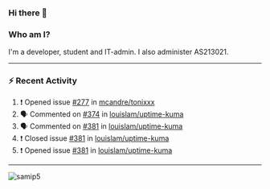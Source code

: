 ### Hi there 👋

### Who am I?
I'm a developer, student and IT-admin. I also administer AS213021.

---
### :zap: Recent Activity
<!--START_SECTION:activity-->
1. ❗️ Opened issue [#277](https://github.com/mcandre/tonixxx/issues/277) in [mcandre/tonixxx](https://github.com/mcandre/tonixxx)
2. 🗣 Commented on [#374](https://github.com/louislam/uptime-kuma/issues/374) in [louislam/uptime-kuma](https://github.com/louislam/uptime-kuma)
3. 🗣 Commented on [#381](https://github.com/louislam/uptime-kuma/issues/381) in [louislam/uptime-kuma](https://github.com/louislam/uptime-kuma)
4. ❗️ Closed issue [#381](https://github.com/louislam/uptime-kuma/issues/381) in [louislam/uptime-kuma](https://github.com/louislam/uptime-kuma)
5. ❗️ Opened issue [#381](https://github.com/louislam/uptime-kuma/issues/381) in [louislam/uptime-kuma](https://github.com/louislam/uptime-kuma)
<!--END_SECTION:activity-->
---

<img align="center" src="https://github-readme-stats.vercel.app/api?username=samip5&show_icons=true" alt="samip5" />
